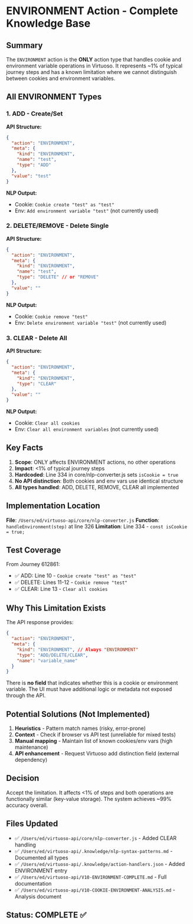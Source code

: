 # ENVIRONMENT Action - Complete Knowledge Base

## Summary
The `ENVIRONMENT` action is the **ONLY** action type that handles cookie and environment variable operations in Virtuoso. It represents ~1% of typical journey steps and has a known limitation where we cannot distinguish between cookies and environment variables.

## All ENVIRONMENT Types

### 1. ADD - Create/Set
**API Structure:**
```json
{
  "action": "ENVIRONMENT",
  "meta": {
    "kind": "ENVIRONMENT",
    "name": "test",
    "type": "ADD"
  },
  "value": "test"
}
```
**NLP Output:**
- Cookie: `Cookie create "test" as "test"`
- Env: `Add environment variable "test"` (not currently used)

### 2. DELETE/REMOVE - Delete Single
**API Structure:**
```json
{
  "action": "ENVIRONMENT",
  "meta": {
    "kind": "ENVIRONMENT",
    "name": "test",
    "type": "DELETE" // or "REMOVE"
  },
  "value": ""
}
```
**NLP Output:**
- Cookie: `Cookie remove "test"`
- Env: `Delete environment variable "test"` (not currently used)

### 3. CLEAR - Delete All
**API Structure:**
```json
{
  "action": "ENVIRONMENT",
  "meta": {
    "kind": "ENVIRONMENT",
    "type": "CLEAR"
  },
  "value": ""
}
```
**NLP Output:**
- Cookie: `Clear all cookies`
- Env: `Clear all environment variables` (not currently used)

## Key Facts

1. **Scope**: ONLY affects ENVIRONMENT actions, no other operations
2. **Impact**: <1% of typical journey steps
3. **Hardcoded**: Line 334 in core/nlp-converter.js sets `isCookie = true`
4. **No API distinction**: Both cookies and env vars use identical structure
5. **All types handled**: ADD, DELETE, REMOVE, CLEAR all implemented

## Implementation Location

**File**: `/Users/ed/virtuoso-api/core/nlp-converter.js`
**Function**: `handleEnvironment(step)` at line 326
**Limitation**: Line 334 - `const isCookie = true;`

## Test Coverage

From Journey 612861:
- ✅ ADD: Line 10 - `Cookie create "test" as "test"`
- ✅ DELETE: Lines 11-12 - `Cookie remove "test"`
- ✅ CLEAR: Line 13 - `Clear all cookies`

## Why This Limitation Exists

The API response provides:
```json
{
  "action": "ENVIRONMENT",
  "meta": {
    "kind": "ENVIRONMENT", // Always "ENVIRONMENT"
    "type": "ADD/DELETE/CLEAR",
    "name": "variable_name"
  }
}
```

There is **no field** that indicates whether this is a cookie or environment variable. The UI must have additional logic or metadata not exposed through the API.

## Potential Solutions (Not Implemented)

1. **Heuristics** - Pattern match names (risky, error-prone)
2. **Context** - Check if browser vs API test (unreliable for mixed tests)
3. **Manual mapping** - Maintain list of known cookies/env vars (high maintenance)
4. **API enhancement** - Request Virtuoso add distinction field (external dependency)

## Decision
Accept the limitation. It affects <1% of steps and both operations are functionally similar (key-value storage). The system achieves ~99% accuracy overall.

## Files Updated
- ✅ `/Users/ed/virtuoso-api/core/nlp-converter.js` - Added CLEAR handling
- ✅ `/Users/ed/virtuoso-api/.knowledge/nlp-syntax-patterns.md` - Documented all types
- ✅ `/Users/ed/virtuoso-api/.knowledge/action-handlers.json` - Added ENVIRONMENT entry
- ✅ `/Users/ed/virtuoso-api/V10-ENVIRONMENT-COMPLETE.md` - Full documentation
- ✅ `/Users/ed/virtuoso-api/V10-COOKIE-ENVIRONMENT-ANALYSIS.md` - Analysis document

## Status: COMPLETE ✅